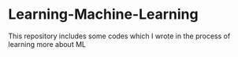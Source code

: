 # Learning-Machine-Learning
This repository includes some codes which I wrote in the process of learning more about ML
